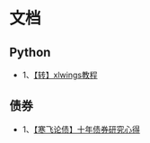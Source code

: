 # 文档

## Python
* 1、[【转】xlwings教程](https://github.com/marquis90/doc/blob/master/xlwings%E6%95%99%E7%A8%8B.md)
## 债券
* 1、[【寒飞论债】十年债券研究心得](https://github.com/marquis90/doc/blob/master/%E3%80%90%E5%AF%92%E9%A3%9E%E8%AE%BA%E5%80%BA%E3%80%91%E5%8D%81%E5%B9%B4%E5%80%BA%E5%88%B8%E7%A0%94%E7%A9%B6%E5%BF%83%E5%BE%97%E2%80%94%E2%80%94%E5%9B%BA%E5%AE%9A%E6%94%B6%E7%9B%8A%E7%A0%94%E7%A9%B6%E5%9F%B9%E8%AE%AD%E6%BC%94%E8%AE%B2%E7%A8%BF.pdf)
